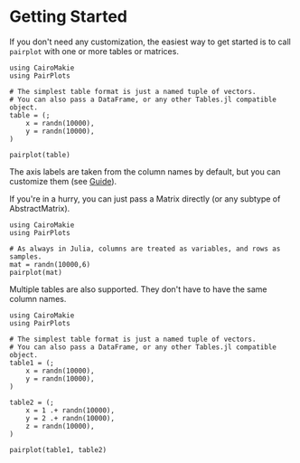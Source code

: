 # Getting Started

If you don't need any customization, the easiest way to get started is to call `pairplot` with one or more tables or matrices.


```@example 1
using CairoMakie
using PairPlots

# The simplest table format is just a named tuple of vectors.
# You can also pass a DataFrame, or any other Tables.jl compatible object.
table = (;
    x = randn(10000),
    y = randn(10000),
)

pairplot(table)
```
The axis labels are taken from the column names by default, but you can customize them (see [Guide](@ref)).



If you're in a hurry, you can just pass a Matrix directly (or any subtype of AbstractMatrix).
```@example 1
using CairoMakie
using PairPlots

# As always in Julia, columns are treated as variables, and rows as samples.
mat = randn(10000,6)
pairplot(mat)
```


Multiple tables are also supported. They don't have to have the same column names.
```@example 1
using CairoMakie
using PairPlots

# The simplest table format is just a named tuple of vectors.
# You can also pass a DataFrame, or any other Tables.jl compatible object.
table1 = (;
    x = randn(10000),
    y = randn(10000),
)

table2 = (;
    x = 1 .+ randn(10000),
    y = 2 .+ randn(10000),
    z = randn(10000),
)

pairplot(table1, table2)
```
